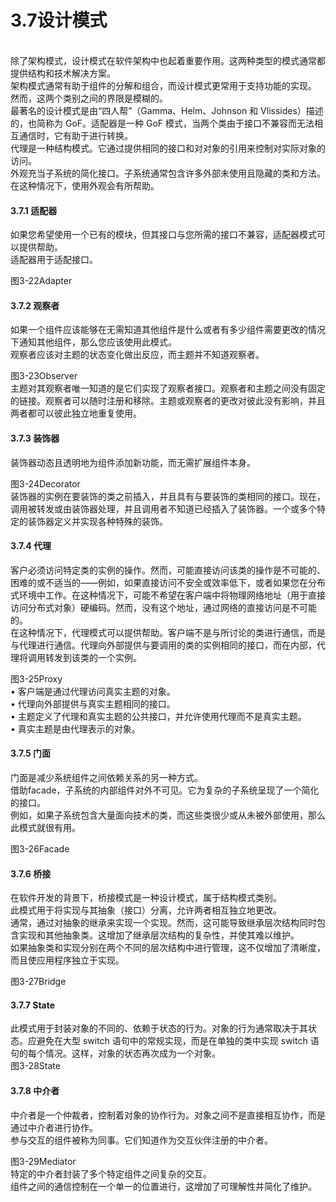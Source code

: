 # 3.7设计模式

\
除了架构模式，设计模式在软件架构中也起着重要作用。这两种类型的模式通常都提供结构和技术解决方案。\
架构模式通常有助于组件的分解和组合，而设计模式更常用于支持功能的实现。\
然而，这两个类别之间的界限是模糊的。\
最著名的设计模式是由“四人帮”（Gamma、Helm、Johnson 和 Vlissides）描述的，也简称为 GoF。适配器是一种 GoF 模式，当两个类由于接口不兼容而无法相互通信时，它有助于进行转换。\
代理是一种结构模式。它通过提供相同的接口和对对象的引用来控制对实际对象的访问。\
外观充当子系统的简化接口。子系统通常包含许多外部未使用且隐藏的类和方法。在这种情况下，使用外观会有所帮助。

#### &#xD;3.7.1 适配器

如果您希望使用一个已有的模块，但其接口与您所需的接口不兼容，适配器模式可以提供帮助。\
适配器用于适配接口。

图3-22Adapter

#### &#xD;3.7.2 观察者

如果一个组件应该能够在无需知道其他组件是什么或者有多少组件需要更改的情况下通知其他组件，那么您应该使用此模式。\
观察者应该对主题的状态变化做出反应，而主题并不知道观察者。

图3-23Observer\
主题对其观察者唯一知道的是它们实现了观察者接口。观察者和主题之间没有固定的链接。观察者可以随时注册和移除。主题或观察者的更改对彼此没有影响，并且两者都可以彼此独立地重复使用。

#### &#xD;3.7.3 装饰器

装饰器动态且透明地为组件添加新功能，而无需扩展组件本身。

图3-24Decorator\
装饰器的实例在要装饰的类之前插入，并且具有与要装饰的类相同的接口。现在，调用被转发或由装饰器处理，并且调用者不知道已经插入了装饰器。一个或多个特定的装饰器定义并实现各种特殊的装饰。

#### 3.7.4 代理

客户必须访问特定类的实例的操作。然而，可能直接访问该类的操作是不可能的、困难的或不适当的——例如，如果直接访问不安全或效率低下，或者如果您在分布式环境中工作。在这种情况下，可能不希望在客户端中将物理网络地址（用于直接访问分布式对象）硬编码。然而，没有这个地址，通过网络的直接访问是不可能的。\
在这种情况下，代理模式可以提供帮助。客户端不是与所讨论的类进行通信，而是与代理进行通信。代理向外部提供与要调用的类的实例相同的接口，而在内部，代理将调用转发到该类的一个实例。

图3-25Proxy\
• 客户端是通过代理访问真实主题的对象。\
• 代理向外部提供与真实主题相同的接口。\
• 主题定义了代理和真实主题的公共接口，并允许使用代理而不是真实主题。\
• 真实主题是由代理表示的对象。

#### &#xD;3.7.5 门面

门面是减少系统组件之间依赖关系的另一种方式。\
借助facade，子系统的内部组件对外不可见。它为复杂的子系统呈现了一个简化的接口。\
例如，如果子系统包含大量面向技术的类，而这些类很少或从未被外部使用，那么此模式就很有用。

图3-26Facade

#### &#xD;3.7.6 桥接

在软件开发的背景下，桥接模式是一种设计模式，属于结构模式类别。\
此模式用于将实现与其抽象（接口）分离，允许两者相互独立地更改。\
通常，通过对抽象的继承来实现一个实现。然而，这可能导致继承层次结构同时包含实现和其他抽象类。这增加了继承层次结构的复杂性，并使其难以维护。\
如果抽象类和实现分别在两个不同的层次结构中进行管理，这不仅增加了清晰度，而且使应用程序独立于实现。

图3-27Bridge

#### 3.7.7 State

此模式用于封装对象的不同的、依赖于状态的行为。对象的行为通常取决于其状态。应避免在大型 switch 语句中的常规实现，而是在单独的类中实现 switch 语句的每个情况。这样，对象的状态再次成为一个对象。\
图3-28State

#### &#xD;3.7.8 中介者

中介者是一个仲裁者，控制着对象的协作行为。对象之间不是直接相互协作，而是通过中介者进行协作。\
参与交互的组件被称为同事。它们知道作为交互伙伴注册的中介者。

图3-29Mediator\
特定的中介者封装了多个特定组件之间复杂的交互。\
组件之间的通信控制在一个单一的位置进行，这增加了可理解性并简化了维护。
